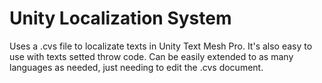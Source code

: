 # Unity Localization System
Uses a .cvs file to localizate texts in Unity Text Mesh Pro. It's also easy to use with texts setted throw code. Can be easily extended to as many languages as needed, just needing to edit the .cvs document.
